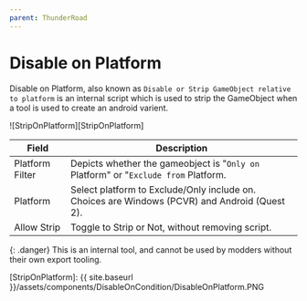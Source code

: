 ```yaml
---
parent: ThunderRoad
---
```

# Disable on Platform

Disable on Platform, also known as `Disable or Strip GameObject relative to platform` is an internal script which is used to strip the GameObject when a tool is used to create an android varient.

![StripOnPlatform][StripOnPlatform]

| Field                       | Description
| ---                         | ---
| Platform Filter             | Depicts whether the gameobject is "`Only on` Platform" or "`Exclude from` Platform.
| Platform                    | Select platform to Exclude/Only include on. Choices are Windows (PCVR) and Android (Quest 2).
| Allow Strip                 | Toggle to Strip or Not, without removing script.

{: .danger}
This is an internal tool, and cannot be used by modders without their own export tooling.


[StripOnPlatform]: {{ site.baseurl }}/assets/components/DisableOnCondition/DisableOnPlatform.PNG